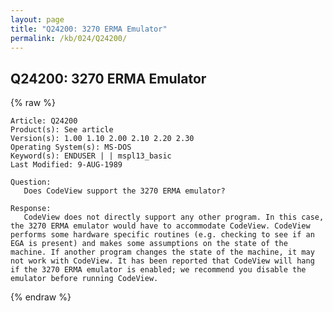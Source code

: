 ```yaml
---
layout: page
title: "Q24200: 3270 ERMA Emulator"
permalink: /kb/024/Q24200/
---
```


## Q24200: 3270 ERMA Emulator

{% raw %}

	Article: Q24200
	Product(s): See article
	Version(s): 1.00 1.10 2.00 2.10 2.20 2.30
	Operating System(s): MS-DOS
	Keyword(s): ENDUSER | | mspl13_basic
	Last Modified: 9-AUG-1989
	
	Question:
	   Does CodeView support the 3270 ERMA emulator?
	
	Response:
	   CodeView does not directly support any other program. In this case,
	the 3270 ERMA emulator would have to accommodate CodeView. CodeView
	performs some hardware specific routines (e.g. checking to see if an
	EGA is present) and makes some assumptions on the state of the
	machine. If another program changes the state of the machine, it may
	not work with CodeView. It has been reported that CodeView will hang
	if the 3270 ERMA emulator is enabled; we recommend you disable the
	emulator before running CodeView.

{% endraw %}
